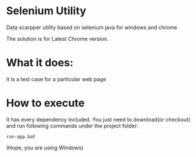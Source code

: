 # Selenium Utility
Data scarpper utility based on selenium java for windows and chrome

The solution is for Latest Chrome version.

# What it does:
It is a test case for a particular web page

# How to execute
It has every dependency included. You just need to download(or checkout) and run following commands under the project folder:

	run-app.bat

(Hope, you are using Windows)
